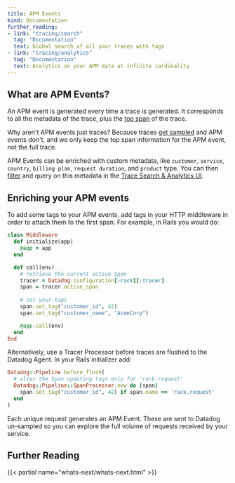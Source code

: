 ```yaml
---
title: APM Events
kind: Documentation
further_reading:
- link: "tracing/search"
  tag: "Documentation"
  text: Global search of all your traces with tags
- link: "tracing/analytics"
  tag: "Documentation"
  text: Analytics on your APM data at infinite cardinality
---
```


## What are APM Events?

An APM event is generated every time a trace is generated. It corresponds to all the metadata of the trace, plus the [top span][3] of the trace.

Why aren't APM events just traces? Because traces [get sampled][4] and APM events don't, and we only keep the top span information for the APM event, not the full trace.

APM Events can be enriched with custom metadata, like `customer`, `service`, `country`, `billing plan`, `request duration`, and `product` type.  You can then [filter][1] and query on this metadata in the [Trace Search & Analytics UI][2].

## Enriching your APM events

To add some tags to your APM events, add tags in your HTTP middleware in order to attach them to the first span. For example, in Rails you would do:

```ruby
class Middleware
  def initialize(app)
    @app = app
  end

  def call(env)
    # retrieve the current active Span
    tracer = Datadog.configuration[:rack][:tracer]
    span = tracer.active_span
    
    # set your tags
    span.set_tag("customer_id", 42)
    span.set_tag("customer_name", "AcmeCorp")

    @app.call(env)
  end
End
```

Alternatively, use a Tracer Processor before traces are flushed to the Datadog Agent. In your Rails initializer add:

```ruby
Datadog::Pipeline.before_flush(
  # alter the Span updating tags only for 'rack.request'
  Datadog::Pipeline::SpanProcessor.new do |span|
    span.set_tag("customer_id", 42) if span.name == 'rack.request'
  end
)
```

Each unique request generates an APM Event. These are sent to Datadog un-sampled so you can explore the full volume of requests received by your service.

## Further Reading

{{< partial name="whats-next/whats-next.html" >}}

[1]: /tracing/search/#search
[2]: /tracing/search/#overview
[3]: /tracing/visualization/#spans
[4]: /tracing/getting_further/trace_sampling_and_storage
